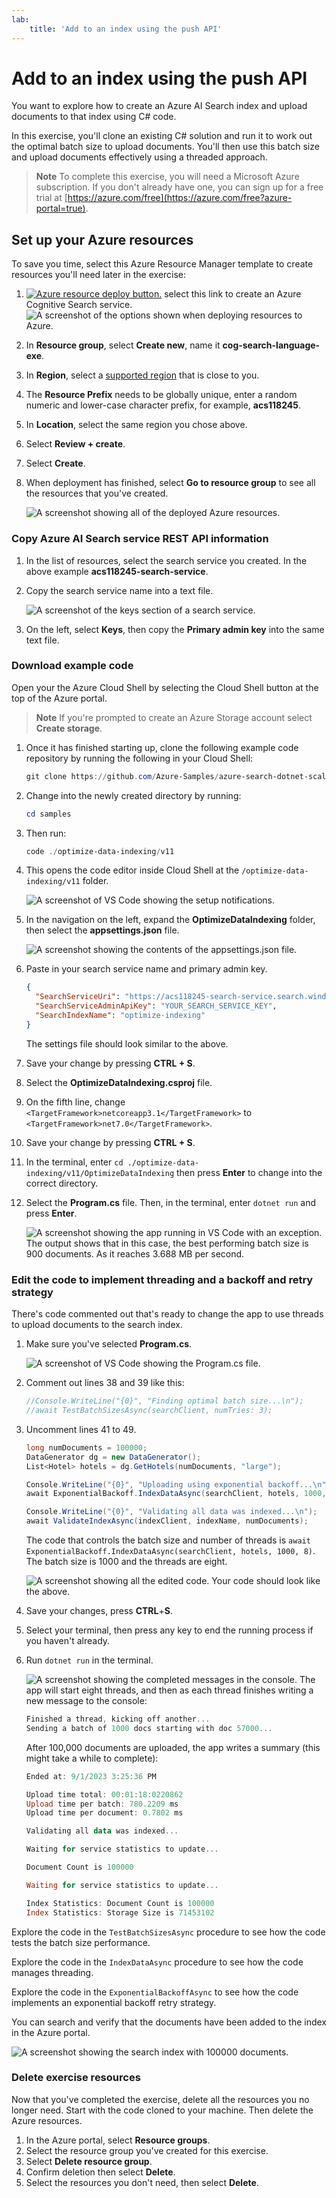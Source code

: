 ```yaml
---
lab:
    title: 'Add to an index using the push API'
---
```


# Add to an index using the push API

You want to explore how to create an Azure AI Search index and upload documents to that index using C# code.

In this exercise, you'll clone an existing C# solution and run it to work out the optimal batch size to upload documents. You'll then use this batch size and upload documents effectively using a threaded approach.

> **Note**
>To complete this exercise, you will need a Microsoft Azure subscription. If you don't already have one, you can sign up for a free trial at [https://azure.com/free](https://azure.com/free?azure-portal=true).

## Set up your Azure resources

To save you time, select this Azure Resource Manager template to create resources you'll need later in the exercise:

1. [<img alt="Azure resource deploy button." src="../media/07-media/deploy-azure.svg"/>](https://portal.azure.com/#create/Microsoft.Template/uri/https%3A%2F%2Fraw.githubusercontent.com%2FMicrosoftLearning%2Fmslearn-knowledge-mining%2Fmain%2FLabfiles%2F07-exercise-add-to-index-use-push-api%20lab-files%2Fazuredeploy.json) select this link to create an Azure Cognitive Search service.
    ![A screenshot of the options shown when deploying resources to Azure.](../media/07-media/deploy-azure-resources.png)
1. In **Resource group**, select **Create new**, name it **cog-search-language-exe**.
1. In **Region**, select a [supported region](/azure/ai-services/language-service/custom-text-classification/service-limits#regional-availability) that is close to you.
1. The **Resource Prefix** needs to be globally unique, enter a random numeric and lower-case character prefix, for example, **acs118245**.
1. In **Location**, select the same region you chose above.
1. Select **Review + create**.
1. Select **Create**.
1. When deployment has finished, select **Go to resource group** to see all the resources that you've created.

    ![A screenshot showing all of the deployed Azure resources.](../media/07-media/azure-resources-created.png)

### Copy Azure AI Search service REST API information

1. In the list of resources, select the search service you created. In the above example **acs118245-search-service**.
1. Copy the search service name into a text file.

    ![A screenshot of the keys section of a search service.](../media/07-media/search-api-keys-exercise-version.png)
1. On the left, select **Keys**, then copy the **Primary admin key** into the same text file.

### Download example code

Open your the Azure Cloud Shell by selecting the Cloud Shell button at the top of the Azure portal.
> **Note**
> If you're prompted to create an Azure Storage account select **Create storage**.

1. Once it has finished starting up, clone the following example code repository by running the following in your Cloud Shell:

    ```powershell
    git clone https://github.com/Azure-Samples/azure-search-dotnet-scale.git samples
    ```

1. Change into the newly created directory by running:

    ```powershell
    cd samples
    ```

1. Then run:

    ```powershell
    code ./optimize-data-indexing/v11
    ```

1. This opens the code editor inside Cloud Shell at the `/optimize-data-indexing/v11` folder.

    ![A screenshot of VS Code showing the setup notifications.](../media/07-media/setup-visual-studio-code-solution.png)
1. In the navigation on the left, expand the **OptimizeDataIndexing** folder, then select the **appsettings.json** file.

    ![A screenshot showing the contents of the appsettings.json file.](../media/07-media/update-app-settings.png)
1. Paste in your search service name and primary admin key.

    ```json
    {
      "SearchServiceUri": "https://acs118245-search-service.search.windows.net",
      "SearchServiceAdminApiKey": "YOUR_SEARCH_SERVICE_KEY",
      "SearchIndexName": "optimize-indexing"
    }
    ```

    The settings file should look similar to the above.
1. Save your change by pressing **CTRL + S**.
1. Select the **OptimizeDataIndexing.csproj** file. <!-- Added this and the next two steps in case we can't update the file in the repo that holds these (seems to be separate from the other labs)-->
1. On the fifth line, change `<TargetFramework>netcoreapp3.1</TargetFramework>` to `<TargetFramework>net7.0</TargetFramework>`. <!--- can be removed if no longer needed based on the above-->
1. Save your change by pressing **CTRL + S**.<!--- can be removed if no longer needed based on the above-->
1. In the terminal, enter `cd ./optimize-data-indexing/v11/OptimizeDataIndexing` then press **Enter** to change into the correct directory.
1. Select the **Program.cs** file. Then, in the terminal, enter `dotnet run` and press **Enter**.

    ![A screenshot showing the app running in VS Code with an exception.](../media/07-media/debug-application.png)
The output shows that in this case, the best performing batch size is 900 documents. As it reaches 3.688 MB per second.

### Edit the code to implement threading and a backoff and retry strategy

There's code commented out that's ready to change the app to use threads to upload documents to the search index.

1. Make sure you've selected **Program.cs**.

    ![A screenshot of VS Code showing the Program.cs file.](../media/07-media/edit-program-code.png)
1. Comment out lines 38 and 39 like this:

    ```csharp
    //Console.WriteLine("{0}", "Finding optimal batch size...\n");
    //await TestBatchSizesAsync(searchClient, numTries: 3);
    ```

1. Uncomment lines 41 to 49.

    ```csharp
    long numDocuments = 100000;
    DataGenerator dg = new DataGenerator();
    List<Hotel> hotels = dg.GetHotels(numDocuments, "large");

    Console.WriteLine("{0}", "Uploading using exponential backoff...\n");
    await ExponentialBackoff.IndexDataAsync(searchClient, hotels, 1000, 8);

    Console.WriteLine("{0}", "Validating all data was indexed...\n");
    await ValidateIndexAsync(indexClient, indexName, numDocuments);
    ```

    The code that controls the batch size and number of threads is `await ExponentialBackoff.IndexDataAsync(searchClient, hotels, 1000, 8)`. The batch size is 1000 and the threads are eight.

    ![A screenshot showing all the edited code.](../media/07-media/thread-code-ready.png)
    Your code should look like the above.

1. Save your changes, press **CTRL**+**S**.
1. Select your terminal, then press any key to end the running process if you haven't already.
1. Run `dotnet run` in the terminal.

    ![A screenshot showing the completed messages in the console.](../media/07-media/upload-hundred-thousand-documents.png)
    The app will start eight threads, and then as each thread finishes writing a new message to the console:

    ```powershell
    Finished a thread, kicking off another...
    Sending a batch of 1000 docs starting with doc 57000...
    ```

    After 100,000 documents are uploaded, the app writes a summary (this might take a while to complete):

    ```powershell
    Ended at: 9/1/2023 3:25:36 PM
    
    Upload time total: 00:01:18:0220862
    Upload time per batch: 780.2209 ms
    Upload time per document: 0.7802 ms
    
    Validating all data was indexed...
    
    Waiting for service statistics to update...
    
    Document Count is 100000
    
    Waiting for service statistics to update...
    
    Index Statistics: Document Count is 100000
    Index Statistics: Storage Size is 71453102
    
    ``````

Explore the code in the `TestBatchSizesAsync` procedure to see how the code tests the batch size performance.

Explore the code in the `IndexDataAsync` procedure to see how the code manages threading.

Explore the code in the `ExponentialBackoffAsync` to see how the code implements an exponential backoff retry strategy.

You can search and verify that the documents have been added to the index in the Azure portal.

![A screenshot showing the search index with 100000 documents.](../media/07-media/check-search-service-index.png)

### Delete exercise resources

Now that you've completed the exercise, delete all the resources you no longer need. Start with the code cloned to your machine. Then delete the Azure resources.

1. In the Azure portal, select **Resource groups**.
1. Select the resource group you've created for this exercise.
1. Select **Delete resource group**. 
1. Confirm deletion then select **Delete**.
1. Select the resources you don't need, then select **Delete**.
